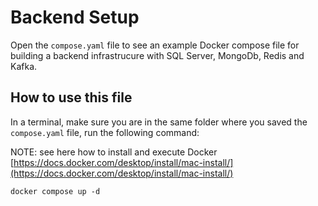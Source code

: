 # Backend Setup

Open the `compose.yaml` file to see an example Docker compose file for building a backend infrastrucure with SQL Server, MongoDb, Redis and Kafka.

## How to use this file

In a terminal, make sure you are in the same folder where you saved the `compose.yaml` file, run the following command:

NOTE: see here how to install and execute Docker [https://docs.docker.com/desktop/install/mac-install/](https://docs.docker.com/desktop/install/mac-install/)

```
docker compose up -d
```
